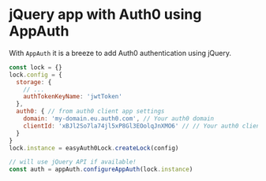 # jQuery app with Auth0 using AppAuth

With `AppAuth` it is a breeze to add Auth0 authentication using jQuery.

```js
const lock = {}
lock.config = {
  storage: {
    // ...
    authTokenKeyName: 'jwtToken'
  },
  auth0: { // from auth0 client app settings
    domain: 'my-domain.eu.auth0.com', // Your auth0 domain
    clientId: 'xBJl2So7la74jl5xP8Gl3EOolqJnXMO6' // // Your auth0 client id
  }
}
lock.instance = easyAuth0Lock.createLock(config)

// will use jQuery API if available!
const auth = appAuth.configureAppAuth(lock.instance)
```
